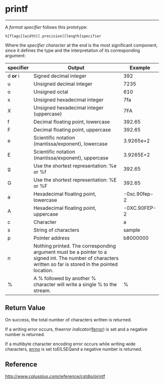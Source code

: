 # printf

---

A *format specifier* follows this prototype:

`%[flags][width][.precision][length]specifier`

Where the *specifier character* at the end is the most significant component, since it defines the type and the interpretation of its corresponding argument:

| **specifier** | Output | Example |
|---|---|---|
| d **or** i | Signed decimal integer | 392 |
| u | Unsigned decimal integer | 7235 |
| o | Unsigned octal | 610 |
| x | Unsigned hexadecimal integer | 7fa |
| X | Unsigned hexadecimal integer (uppercase) | 7FA |
| f | Decimal floating point, lowercase | 392.65 |
| F | Decimal floating point, uppercase | 392.65 |
| e | Scientific notation (mantissa/exponent), lowercase | 3.9265e+2 |
| E | Scientific notation (mantissa/exponent), uppercase | 3.9265E+2 |
| g | Use the shortest representation: %e or %f | 392.65 |
| G | Use the shortest representation: %E or %F | 392.65 |
| a | Hexadecimal floating point, lowercase | \-0xc.90fep-2 |
| A | Hexadecimal floating point, uppercase | \-0XC.90FEP-2 |
| c | Character | a |
| s | String of characters | sample |
| p | Pointer address | b8000000 |
| n | Nothing printed. The corresponding argument must be a pointer to a signed int. The number of characters written so far is stored in the pointed location. |  |  |
| % | A % followed by another % character will write a single % to the stream. | % |

## Return Value

On success, the total number of characters written is returned.

If a writing error occurs, the*error indicator*([ferror](http://www.cplusplus.com/ferror)) is set and a negative number is returned.

If a multibyte character encoding error occurs while writing wide characters, [errno](http://www.cplusplus.com/errno) is set toEILSEQand a negative number is returned.

## Reference

<http://www.cplusplus.com/reference/cstdio/printf>
